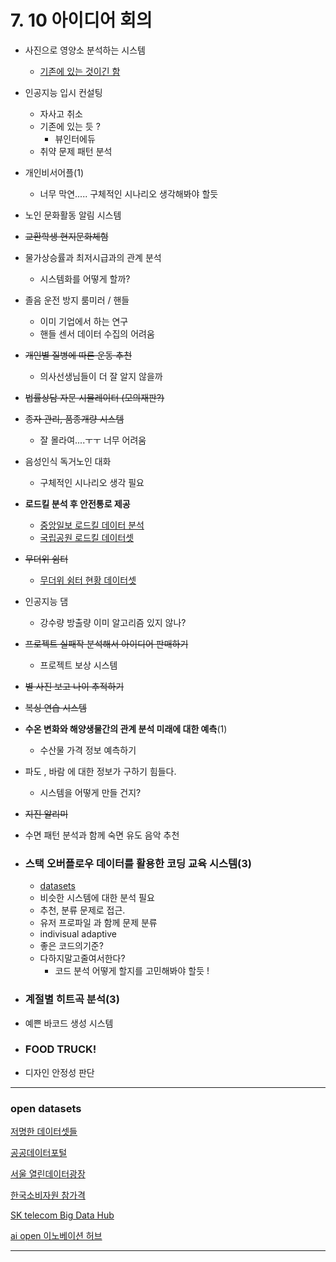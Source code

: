 # 7. 10 아이디어 회의

- 사진으로 영양소 분석하는 시스템
  
  - [기존에 있는 것이긴 함](https://www.hankookilbo.com/News/Read/201905301767797554)
  
- 인공지능 입시 컨설팅
  - 자사고 취소 
  - 기존에 있는 듯 ?
    - 뷰인터에듀
  - 취약 문제 패턴 분석
  
- 개인비서어플(1)
  
  - 너무 막연..... 구체적인 시나리오 생각해봐야 할듯
  
- 노인 문화활동 알림 시스템

- ~~교환학생 현지문화체험~~

- 물가상승률과 최저시급과의 관계 분석
  
  - 시스템화를 어떻게 할까?
  
- 졸음 운전 방지 룸미러 / 핸들
  - 이미 기업에서 하는 연구
  - 핸들 센서 데이터 수집의 어려움
  
- ~~개인별 질병에 따른 운동 추천~~
  
  - 의사선생님들이 더 잘 알지 않을까
  
- ~~법률상담 자문 시뮬레이터 (모의재판?)~~

- ~~종자 관리, 품종개량 시스템~~
  
  - 잘 몰라여....ㅜㅜ 너무 어려움
  
- 음성인식 독거노인 대화
  
  - 구체적인 시나리오 생각 필요
  
- **로드킬 분석 후 안전통로 제공**
  
  - [중앙일보 로드킬 데이터 분석](https://news.joins.com/DigitalSpecial/307)
  - [국립공원 로드킬 데이터셋](https://www.data.go.kr/dataset/3068387/fileData.do)
  
- ~~무더위 쉼터~~
  
  - [무더위 쉼터 현황 데이터셋](https://www.data.go.kr/dataset/3038743/openapi.do?lang=ko)
  
- 인공지능 댐
  
  - 강수량 방출량 이미 알고리즘 있지 않나?
  
- ~~프로젝트 실패작 분석해서 아이디어 판매하기~~
  
  - 프로젝트 보상 시스템
  
- ~~별 사진 보고 나이 추적하기~~

- ~~복싱 연습 시스템~~

- **수온 변화와 해양생물간의 관계 분석 미래에 대한 예측**(1)
  
  - 수산물 가격 정보 예측하기
- 파도 ,  바람 에 대한 정보가 구하기 힘들다.
  
  - 시스템을 어떻게 만들 건지?
  
- ~~지진 알리미~~

- 수면 패턴 분석과 함께 숙면 유도 음악 추천

- ### **스택 오버플로우 데이터를 활용한 코딩 교육 시스템**(3)

  - [datasets](https://www.kaggle.com/stackoverflow/stackoverflow)
  - 비슷한 시스템에 대한 분석 필요
  - 추천, 분류 문제로 접근.
  - 유저 프로파일 과 함께 문제 분류
  - indivisual adaptive
  - 좋은 코드의기준?
  - 다하지말고줄여서한다?
    - 코드 분석 어떻게 할지를 고민해봐야 할듯 !

- ### **계절별 히트곡 분석**(3)

- 예쁜 바코드 생성 시스템

- ### FOOD TRUCK!

- 디자인 안정성 판단

-----------------

### open datasets

[저명한 데이터셋들](https://skymind.ai/wiki/open-datasets)

[공공데이터포털](https://www.data.go.kr/)

[서울 열린데이터광장](http://data.seoul.go.kr/)

[한국소비자원 참가격](http://www.price.go.kr/tprice/portal/main/main.do)

[SK telecom Big Data Hub](http://www.bigdatahub.co.kr/)

[ai open 이노베이션 허브](http://www.aihub.or.kr/)

-----------------



